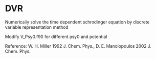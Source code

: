# DVR
Numerically solve the time dependent schrodinger equation by discrete variable representation method

Modify V_Psy0.f90 for different psy0 and potential

Reference: W. H. Miller 1992 J. Chem. Phys., D. E. Manolopoulos 2002 J. Chem. Phys.
